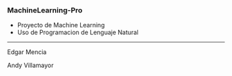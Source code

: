 ### MachineLearning-Pro ###
- Proyecto de Machine Learning
- Uso de Programacion de Lenguaje Natural 
***

Edgar Mencia 

Andy Villamayor
